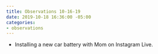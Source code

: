 ```yaml
---
title: Observations 10-16-19
date: 2019-10-18 16:36:00 -05:00
categories:
- observations
---
```


- Installing a new car battery with Mom on Instagram Live.